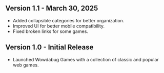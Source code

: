 ## Version 1.1 - March 30, 2025
- Added collapsible categories for better organization.
- Improved UI for better mobile compatibility.
- Fixed broken links for some games.

## Version 1.0 - Initial Release
- Launched Wowdabug Games with a collection of classic and popular web games.